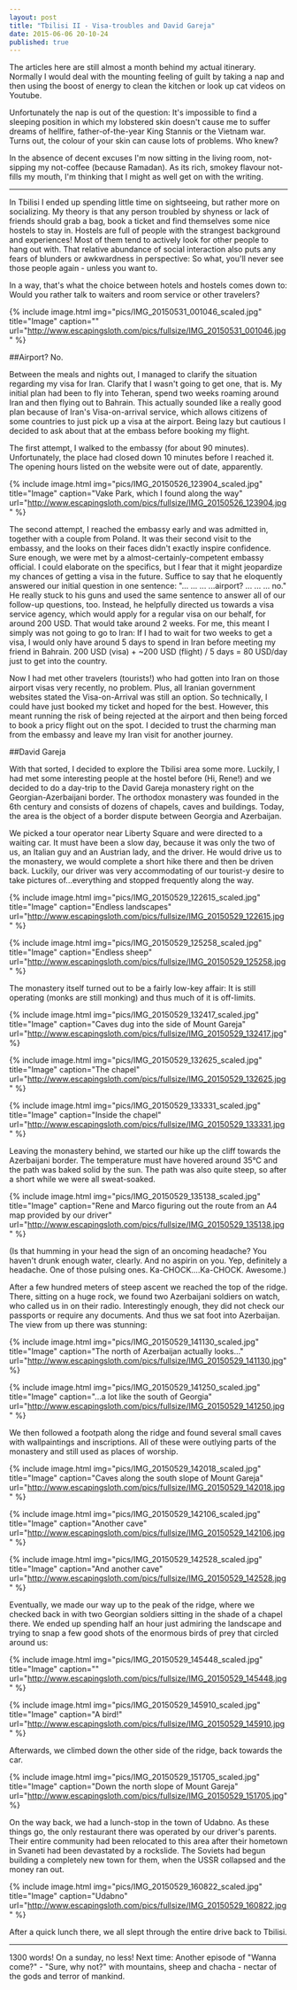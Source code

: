 ```yaml
---
layout: post
title: "Tbilisi II - Visa-troubles and David Gareja"
date: 2015-06-06 20-10-24
published: true
---
```


The articles here are still almost a month behind my actual itinerary. Normally I would deal with the mounting feeling of guilt by taking a nap and then using the boost of energy to clean the kitchen or look up cat videos on Youtube.

Unfortunately the nap is out of the question: It's impossible to find a sleeping position in which my lobstered skin doesn't cause me to suffer dreams of hellfire, father-of-the-year King Stannis or the Vietnam war. Turns out, the colour of your skin can cause lots of problems. Who knew?

In the absence of decent excuses I'm now sitting in the living room, not-sipping my not-coffee (because Ramadan). As its rich, smokey flavour not-fills my mouth, I'm thinking that I might as well get on with the writing.

----

In Tbilisi I ended up spending little time on sightseeing, but rather more on socializing. My theory is that any person troubled by shyness or lack of friends should grab a bag, book a ticket and find themselves some nice hostels to stay in. Hostels are full of people with the strangest background and experiences! Most of them tend to actively look for other people to hang out with. That relative abundance of social interaction also puts any fears of blunders or awkwardness in perspective: So what, you'll never see those people again - unless you want to.

In a way, that's what the choice between hotels and hostels comes down to: Would you rather talk to waiters and room service or other travelers?

{% include image.html img="pics/IMG_20150531_001046_scaled.jpg" title="Image" caption="" url="http://www.escapingsloth.com/pics/fullsize/IMG_20150531_001046.jpg" %}

##Airport? No.

Between the meals and nights out, I managed to clarify the situation regarding my visa for Iran. Clarify that I wasn't going to get one, that is. My initial plan had been to fly into Teheran, spend two weeks roaming around Iran and then flying out to Bahrain. This actually sounded like a really good plan because of Iran's Visa-on-arrival service, which allows citizens of some countries to just pick up a visa at the airport. Being lazy but cautious I decided to ask about that at the embass before booking my flight.

The first attempt, I walked to the embassy (for about 90 minutes). Unfortunately, the place had closed down 10 minutes before I reached it. The opening hours listed on the website were out of date, apparently. 

{% include image.html img="pics/IMG_20150526_123904_scaled.jpg" title="Image" caption="Vake Park, which I found along the way" url="http://www.escapingsloth.com/pics/fullsize/IMG_20150526_123904.jpg" %}

The second attempt, I reached the embassy early and was admitted in, together with a couple from Poland. It was their second visit to the embassy, and the looks on their faces didn't exactly inspire confidence. Sure enough, we were met by a almost-certainly-competent embassy official. I could elaborate on the specifics, but I fear that it might jeopardize my chances of getting a visa in the future. Suffice to say that he eloquently answered our initial question in one sentence: "... ... ... ...airport? ... ... ... no." He really stuck to his guns and used the same sentence to answer all of our follow-up questions, too. 
Instead, he helpfully directed us towards a visa service agency, which would apply for a regular visa on our behalf, for around 200 USD. That would take around 2 weeks. For me, this meant I simply was not going to go to Iran: If I had to wait for two weeks to get a visa, I would only have around 5 days to spend in Iran before meeting my friend in Bahrain. 200 USD (visa) + ~200 USD (flight) / 5 days = 80 USD/day just to get into the country. 

Now I had met other travelers (tourists!) who had gotten into Iran on those airport visas very recently, no problem. Plus, all Iranian government websites stated the Visa-on-Arrival was still an option. So technically, I could have just booked my ticket and hoped for the best. However, this meant running the risk of being rejected at the airport and then being forced to book a pricy flight out on the spot. I decided to trust the charming man from the embassy and leave my Iran visit for another journey.

##David Gareja

With that sorted, I decided to explore the Tbilisi area some more. Luckily, I had met some interesting people at the hostel before (Hi, Rene!) and we decided to do a day-trip to the David Gareja monastery right on the Georgian-Azerbaijani border. The orthodox monastery was founded in the 6th century and consists of dozens of chapels, caves and buildings. Today, the area is the object of a border dispute between Georgia and Azerbaijan. 

We picked a tour operator near Liberty Square and were directed to a waiting car. It must have been a slow day, because it was only the two of us, an Italian guy and an Austrian lady, and the driver. He would drive us to the monastery, we would complete a short hike there and then be driven back. Luckily, our driver was very accommodating of our tourist-y desire to take pictures of...everything and stopped frequently along the way.

{% include image.html img="pics/IMG_20150529_122615_scaled.jpg" title="Image" caption="Endless landscapes" url="http://www.escapingsloth.com/pics/fullsize/IMG_20150529_122615.jpg" %}

{% include image.html img="pics/IMG_20150529_125258_scaled.jpg" title="Image" caption="Endless sheep" url="http://www.escapingsloth.com/pics/fullsize/IMG_20150529_125258.jpg" %}

The monastery itself turned out to be a fairly low-key affair: It is still operating (monks are still monking) and thus much of it is off-limits.

{% include image.html img="pics/IMG_20150529_132417_scaled.jpg" title="Image" caption="Caves dug into the side of Mount Gareja" url="http://www.escapingsloth.com/pics/fullsize/IMG_20150529_132417.jpg" %}

{% include image.html img="pics/IMG_20150529_132625_scaled.jpg" title="Image" caption="The chapel" url="http://www.escapingsloth.com/pics/fullsize/IMG_20150529_132625.jpg" %}

{% include image.html img="pics/IMG_20150529_133331_scaled.jpg" title="Image" caption="Inside the chapel" url="http://www.escapingsloth.com/pics/fullsize/IMG_20150529_133331.jpg" %}

Leaving the monastery behind, we started our hike up the cliff towards the Azerbaijani border. The temperature must have hovered around 35°C and the path was baked solid by the sun. The path was also quite steep, so after a short while we were all sweat-soaked.

{% include image.html img="pics/IMG_20150529_135138_scaled.jpg" title="Image" caption="Rene and Marco figuring out the route from an A4 map provided by our driver" url="http://www.escapingsloth.com/pics/fullsize/IMG_20150529_135138.jpg" %}

(Is that humming in your head the sign of an oncoming headache? You haven't drunk enough water, clearly. And no aspirin on you. Yep, definitely a headache. One of those pulsing ones. Ka-CHOCK....Ka-CHOCK. Awesome.)

After a few hundred meters of steep ascent we reached the top of the ridge. There, sitting on a huge rock, we found two Azerbaijani soldiers on watch, who called us in on their radio. Interestingly enough, they did not check our passports or require any documents. And thus we sat foot into Azerbaijan. The view from up there was stunning:

{% include image.html img="pics/IMG_20150529_141130_scaled.jpg" title="Image" caption="The north of Azerbaijan actually looks..." url="http://www.escapingsloth.com/pics/fullsize/IMG_20150529_141130.jpg" %}

{% include image.html img="pics/IMG_20150529_141250_scaled.jpg" title="Image" caption="...a lot like the south of Georgia" url="http://www.escapingsloth.com/pics/fullsize/IMG_20150529_141250.jpg" %}

We then followed a footpath along the ridge and found several small caves with wallpaintings and inscriptions. All of these were outlying parts of the monastery and still used as places of worship.

{% include image.html img="pics/IMG_20150529_142018_scaled.jpg" title="Image" caption="Caves along the south slope of Mount Gareja" url="http://www.escapingsloth.com/pics/fullsize/IMG_20150529_142018.jpg" %}

{% include image.html img="pics/IMG_20150529_142106_scaled.jpg" title="Image" caption="Another cave" url="http://www.escapingsloth.com/pics/fullsize/IMG_20150529_142106.jpg" %}

{% include image.html img="pics/IMG_20150529_142528_scaled.jpg" title="Image" caption="And another cave" url="http://www.escapingsloth.com/pics/fullsize/IMG_20150529_142528.jpg" %}

Eventually, we made our way up to the peak of the ridge, where we checked back in with two Georgian soldiers sitting in the shade of a chapel there. We ended up spending half an hour just admiring the landscape and trying to snap a few good shots of the enormous birds of prey that circled around us:

{% include image.html img="pics/IMG_20150529_145448_scaled.jpg" title="Image" caption="" url="http://www.escapingsloth.com/pics/fullsize/IMG_20150529_145448.jpg" %}

{% include image.html img="pics/IMG_20150529_145910_scaled.jpg" title="Image" caption="A bird!" url="http://www.escapingsloth.com/pics/fullsize/IMG_20150529_145910.jpg" %}

Afterwards, we climbed down the other side of the ridge, back towards the car.

{% include image.html img="pics/IMG_20150529_151705_scaled.jpg" title="Image" caption="Down the north slope of Mount Gareja" url="http://www.escapingsloth.com/pics/fullsize/IMG_20150529_151705.jpg" %}

On the way back, we had a lunch-stop in the town of Udabno. As these things go, the only restaurant there was operated by our driver's parents. Their entire community had been relocated to this area after their hometown in Svaneti had been devastated by a rockslide. The Soviets had begun building a completely new town for them, when the USSR collapsed and the money ran out.
 
{% include image.html img="pics/IMG_20150529_160822_scaled.jpg" title="Image" caption="Udabno" url="http://www.escapingsloth.com/pics/fullsize/IMG_20150529_160822.jpg" %}

After a quick lunch there, we all slept through the entire drive back to Tbilisi.

----

1300 words! On a sunday, no less! Next time: Another episode of "Wanna come?" - "Sure, why not?" with mountains, sheep and chacha - nectar of the gods and terror of mankind.

